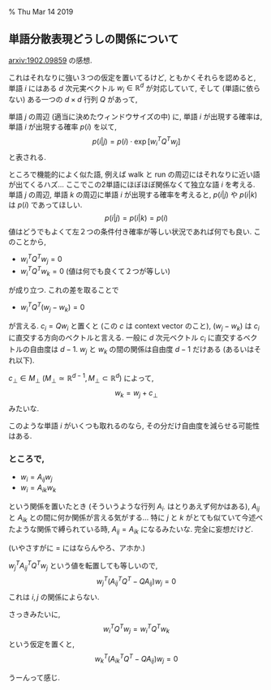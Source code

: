 % Thu Mar 14 2019

## 単語分散表現どうしの関係について

[arxiv:1902.09859](http://cympfh.cc/paper/1902.09859.html) の感想.

これはそれなりに強い３つの仮定を置いてるけど, ともかくそれらを認めると,
単語 $i$ にはある $d$ 次元実ベクトル $w_i \in \mathbb R^d$ が対応していて,
そして (単語に依らない) ある一つの $d \times d$ 行列 $Q$ があって,

単語 $j$ の周辺 (適当に決めたウィンドウサイズの中) に, 単語 $i$ が出現する確率は, 単語 $i$ が出現する確率 $p(i)$ を以て,
$$p(i|j) = p(i) \cdot \exp \left[ w_i^T Q^T w_j \right]$$
と表される.

ところで機能的によく似た語, 例えば walk と run の周辺にはそれなりに近い語が出てくるハズ...
ここでこの2単語にほぼほぼ関係なくて独立な語 $i$ を考える.
単語 $j$ の周辺, 単語 $k$ の周辺に単語 $i$ が出現する確率を考えると,
$p(i|j)$ や $p(i|k)$ は $p(i)$ であってほしい.
$$p(i|j) = p(i|k) = p(i)$$
値はどうでもよくて左２つの条件付き確率が等しい状況であれば何でも良い.
このことから,

- $w_i^T Q^T w_j = 0$
- $w_i^T Q^T w_k = 0$ (値は何でも良くて２つが等しい)

が成り立つ.
これの差を取ることで

- $w_i^T Q^T (w_j - w_k) = 0$

が言える.
$c_i = Q w_i$
と置くと (この $c$ は context vector のこと),
$(w_j - w_k)$
は $c_i$ に直交する方向のベクトルと言える.
一般に $d$ 次元ベクトル $c_i$ に直交するベクトルの自由度は $d-1$.
$w_j$ と $w_k$ の間の関係は自由度 $d-1$ だけある (あるいはそれ以下).

$c_\bot \in M_\bot ~ (M_\bot \simeq \mathbb R^{d-1}, M_\bot \subset \mathbb R^d)$ によって,
$$w_k = w_j + c_\bot$$
みたいな.

このような単語 $i$ がいくつも取れるのなら, その分だけ自由度を減らせる可能性はある.

### ところで,

- $w_i = A_{ij} w_j$
- $w_i = A_{ik} w_k$

という関係を置いたとき
(そういうような行列 $A_{i\cdot}$ はとりあえず何かはある),
$A_{ij}$
と
$A_{ik}$
との間に何か関係が言える気がする...
特に $j$ と $k$ がとても似ていて今述べたような関係で縛られている時,
$A_{ij}=A_{ik}$ になるみたいな.
完全に妄想だけど.

(いやさすがに $=$ にはならんやろ、アホか.)

$w_j^TA_{ij}^TQ^Tw_j$
という値を転置しても等しいので,
$$w_j^T ( A_{ij}^TQ^T - Q A_{ij}) w_j=0$$
これは $i,j$ の関係によらない.

さっきみたいに,
$$w_i^TQ^Tw_j = w_i^TQ^Tw_k$$
という仮定を置くと,
$$w_k^T (A_{ik}^TQ^T - QA_{ij}) w_j = 0$$

うーんって感じ.
